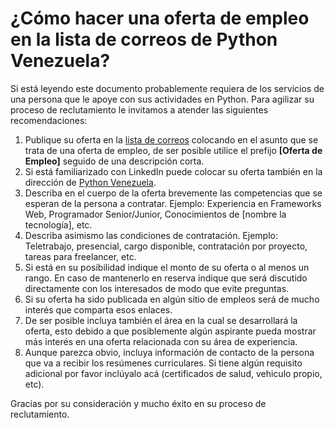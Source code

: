 # ¿Cómo hacer una oferta de empleo en la lista de correos de Python Venezuela?

Si está leyendo este documento probablemente requiera de los servicios de una
persona que le apoye con sus actividades en Python. Para agilizar su 
proceso de reclutamiento le invitamos a atender las siguientes 
recomendaciones:

1. Publique su oferta en la [lista de correos](https://groups.google.com/forum/#!forum/python-venezuela)
   colocando en el asunto que se trata de una oferta de empleo, de ser posible 
   utilice el prefijo **[Oferta de Empleo]** seguido de una descripción corta.
2. Si está familiarizado con LinkedIn puede colocar su oferta también en la
   dirección de [Python Venezuela](https://groups.google.com/forum/#!forum/python-venezuela).
3. Describa en el cuerpo de la oferta brevemente las competencias que se esperan
   de la persona a contratar. Ejemplo: Experiencia en Frameworks Web, Programador
   Senior/Junior, Conocimientos de [nombre la tecnología], etc.
4. Describa asimismo las condiciones de contratación. Ejemplo: Teletrabajo,
   presencial, cargo disponible, contratación por proyecto, tareas para freelancer,
   etc.
5. Si está en su posibilidad indique el monto de su oferta o al menos un rango. 
   En caso de mantenerlo en reserva indique que será discutido directamente con los
   interesados de modo que evite preguntas.
6. Si su oferta ha sido publicada en algún sitio de empleos será de mucho interés
   que comparta esos enlaces.
7. De ser posible incluya también el área en la cual se desarrollará la oferta,
   esto debido a que posiblemente algún aspirante pueda mostrar más interés en
   una oferta relacionada con su área de experiencia.
8. Aunque parezca obvio, incluya información de contacto de la persona que va a
   recibir los resúmenes curriculares. Si tiene algún requisito adicional por
   favor inclúyalo acá (certificados de salud, vehiculo propio, etc).

Gracias por su consideración y mucho éxito en su proceso de reclutamiento.
